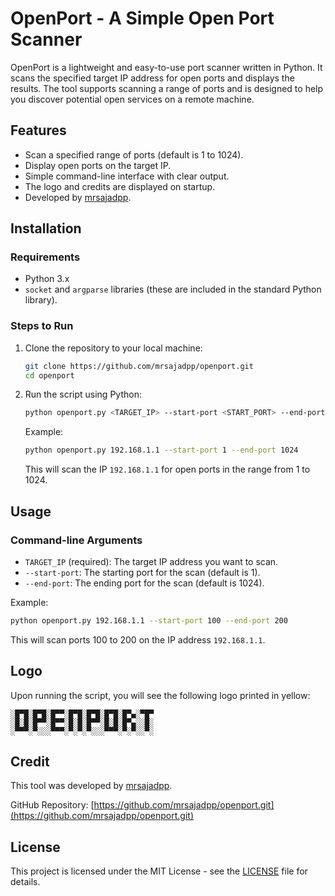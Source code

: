 # OpenPort - A Simple Open Port Scanner

OpenPort is a lightweight and easy-to-use port scanner written in Python. It scans the specified target IP address for open ports and displays the results. The tool supports scanning a range of ports and is designed to help you discover potential open services on a remote machine.

## Features

- Scan a specified range of ports (default is 1 to 1024).
- Display open ports on the target IP.
- Simple command-line interface with clear output.
- The logo and credits are displayed on startup.
- Developed by [mrsajadpp](https://github.com/mrsajadpp).

## Installation

### Requirements

- Python 3.x
- `socket` and `argparse` libraries (these are included in the standard Python library).

### Steps to Run

1. Clone the repository to your local machine:
   ```bash
   git clone https://github.com/mrsajadpp/openport.git
   cd openport
   ```

2. Run the script using Python:
   ```bash
   python openport.py <TARGET_IP> --start-port <START_PORT> --end-port <END_PORT>
   ```

   Example:
   ```bash
   python openport.py 192.168.1.1 --start-port 1 --end-port 1024
   ```

   This will scan the IP `192.168.1.1` for open ports in the range from 1 to 1024.

## Usage

### Command-line Arguments

- `TARGET_IP` (required): The target IP address you want to scan.
- `--start-port`: The starting port for the scan (default is 1).
- `--end-port`: The ending port for the scan (default is 1024).

Example:

```bash
python openport.py 192.168.1.1 --start-port 100 --end-port 200
```

This will scan ports 100 to 200 on the IP address `192.168.1.1`.

## Logo

Upon running the script, you will see the following logo printed in yellow:

```
░█▀█░█▀█░█▀▀░█▀█░█▀█░█▀█░█▀▄░▀█▀
░█░█░█▀▀░█▀▀░█░█░█▀▀░█░█░█▀▄░░█░
░▀▀▀░▀░░░▀▀▀░▀░▀░▀░░░▀▀▀░▀░▀░░▀░
```

## Credit

This tool was developed by [mrsajadpp](https://github.com/mrsajadpp).

GitHub Repository: [https://github.com/mrsajadpp/openport.git](https://github.com/mrsajadpp/openport.git)

## License

This project is licensed under the MIT License - see the [LICENSE](LICENSE) file for details.